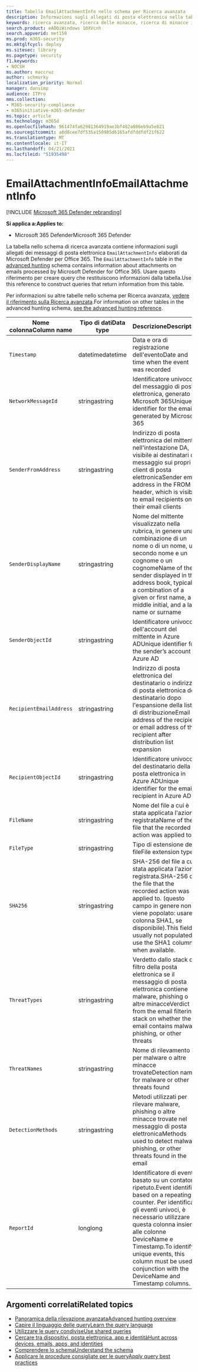 ```yaml
---
title: Tabella EmailAttachmentInfo nello schema per Ricerca avanzata
description: Informazioni sugli allegati di posta elettronica nella tabella EmailAttachmentInfo dello schema per Ricerca avanzata
keywords: ricerca avanzata, ricerca delle minacce, ricerca di minacce informatiche, Microsoft 365 Defender, microsoft 365, m365, ricerca, query, telemetria, riferimento allo schema, kusto, tabella, colonna, tipo di dati, descrizione, EmailAttachmentInfo, ID messaggio di rete, mittente, destinatario, ID allegato, nome allegato, verdetto malware
search.product: eADQiWindows 10XVcnh
search.appverid: met150
ms.prod: m365-security
ms.mktglfcycl: deploy
ms.sitesec: library
ms.pagetype: security
f1.keywords:
- NOCSH
ms.author: maccruz
author: schmurky
localization_priority: Normal
manager: dansimp
audience: ITPro
mms.collection:
- M365-security-compliance
- m365initiative-m365-defender
ms.topic: article
ms.technology: m365d
ms.openlocfilehash: 961474fa62981364919ae3bf482a886eb9a5e821
ms.sourcegitcommit: a8d8cee7df535a150985d6165afdfddfdf21f622
ms.translationtype: MT
ms.contentlocale: it-IT
ms.lasthandoff: 04/21/2021
ms.locfileid: "51935498"
---
```

# <a name="emailattachmentinfo"></a><span data-ttu-id="56707-104">EmailAttachmentInfo</span><span class="sxs-lookup"><span data-stu-id="56707-104">EmailAttachmentInfo</span></span>

[!INCLUDE [Microsoft 365 Defender rebranding](../includes/microsoft-defender.md)]


<span data-ttu-id="56707-105">**Si applica a:**</span><span class="sxs-lookup"><span data-stu-id="56707-105">**Applies to:**</span></span>
- <span data-ttu-id="56707-106">Microsoft 365 Defender</span><span class="sxs-lookup"><span data-stu-id="56707-106">Microsoft 365 Defender</span></span>



<span data-ttu-id="56707-107">La tabella nello schema di ricerca avanzata contiene informazioni sugli allegati dei messaggi di posta elettronica `EmailAttachmentInfo` elaborati da Microsoft Defender per Office 365. [](advanced-hunting-overview.md)</span><span class="sxs-lookup"><span data-stu-id="56707-107">The `EmailAttachmentInfo` table in the [advanced hunting](advanced-hunting-overview.md) schema contains information about attachments on emails processed by Microsoft Defender for Office 365.</span></span> <span data-ttu-id="56707-108">Usare questo riferimento per creare query che restituiscono informazioni dalla tabella.</span><span class="sxs-lookup"><span data-stu-id="56707-108">Use this reference to construct queries that return information from this table.</span></span>

<span data-ttu-id="56707-109">Per informazioni su altre tabelle nello schema per Ricerca avanzata, [vedere il riferimento sulla Ricerca avanzata](advanced-hunting-schema-tables.md).</span><span class="sxs-lookup"><span data-stu-id="56707-109">For information on other tables in the advanced hunting schema, [see the advanced hunting reference](advanced-hunting-schema-tables.md).</span></span>

| <span data-ttu-id="56707-110">Nome colonna</span><span class="sxs-lookup"><span data-stu-id="56707-110">Column name</span></span> | <span data-ttu-id="56707-111">Tipo di dati</span><span class="sxs-lookup"><span data-stu-id="56707-111">Data type</span></span> | <span data-ttu-id="56707-112">Descrizione</span><span class="sxs-lookup"><span data-stu-id="56707-112">Description</span></span> |
|-------------|-----------|-------------|
| `Timestamp` | <span data-ttu-id="56707-113">datetime</span><span class="sxs-lookup"><span data-stu-id="56707-113">datetime</span></span> | <span data-ttu-id="56707-114">Data e ora di registrazione dell'evento</span><span class="sxs-lookup"><span data-stu-id="56707-114">Date and time when the event was recorded</span></span> |
| `NetworkMessageId` | <span data-ttu-id="56707-115">stringa</span><span class="sxs-lookup"><span data-stu-id="56707-115">string</span></span> | <span data-ttu-id="56707-116">Identificatore univoco del messaggio di posta elettronica, generato da Microsoft 365</span><span class="sxs-lookup"><span data-stu-id="56707-116">Unique identifier for the email, generated by Microsoft 365</span></span> |
| `SenderFromAddress` | <span data-ttu-id="56707-117">stringa</span><span class="sxs-lookup"><span data-stu-id="56707-117">string</span></span> | <span data-ttu-id="56707-118">Indirizzo di posta elettronica del mittente nell'intestazione DA, visibile ai destinatari del messaggio sui propri client di posta elettronica</span><span class="sxs-lookup"><span data-stu-id="56707-118">Sender email address in the FROM header, which is visible to email recipients on their email clients</span></span> |
| `SenderDisplayName` | <span data-ttu-id="56707-119">stringa</span><span class="sxs-lookup"><span data-stu-id="56707-119">string</span></span> | <span data-ttu-id="56707-120">Nome del mittente visualizzato nella rubrica, in genere una combinazione di un nome o di un nome, un secondo nome e un cognome o un cognome</span><span class="sxs-lookup"><span data-stu-id="56707-120">Name of the sender displayed in the address book, typically a combination of a given or first name, a middle initial, and a last name or surname</span></span> |
| `SenderObjectId` | <span data-ttu-id="56707-121">stringa</span><span class="sxs-lookup"><span data-stu-id="56707-121">string</span></span> | <span data-ttu-id="56707-122">Identificatore univoco dell'account del mittente in Azure AD</span><span class="sxs-lookup"><span data-stu-id="56707-122">Unique identifier for the sender’s account in Azure AD</span></span> |
| `RecipientEmailAddress` | <span data-ttu-id="56707-123">stringa</span><span class="sxs-lookup"><span data-stu-id="56707-123">string</span></span> | <span data-ttu-id="56707-124">Indirizzo di posta elettronica del destinatario o indirizzo di posta elettronica del destinatario dopo l'espansione della lista di distribuzione</span><span class="sxs-lookup"><span data-stu-id="56707-124">Email address of the recipient, or email address of the recipient after distribution list expansion</span></span> |
| `RecipientObjectId` | <span data-ttu-id="56707-125">stringa</span><span class="sxs-lookup"><span data-stu-id="56707-125">string</span></span> | <span data-ttu-id="56707-126">Identificatore univoco del destinatario della posta elettronica in Azure AD</span><span class="sxs-lookup"><span data-stu-id="56707-126">Unique identifier for the email recipient in Azure AD</span></span> |
| `FileName` | <span data-ttu-id="56707-127">stringa</span><span class="sxs-lookup"><span data-stu-id="56707-127">string</span></span> | <span data-ttu-id="56707-128">Nome del file a cui è stata applicata l'azione registrata</span><span class="sxs-lookup"><span data-stu-id="56707-128">Name of the file that the recorded action was applied to</span></span> |
| `FileType` | <span data-ttu-id="56707-129">stringa</span><span class="sxs-lookup"><span data-stu-id="56707-129">string</span></span> | <span data-ttu-id="56707-130">Tipo di estensione del file</span><span class="sxs-lookup"><span data-stu-id="56707-130">File extension type</span></span> |
| `SHA256` | <span data-ttu-id="56707-131">stringa</span><span class="sxs-lookup"><span data-stu-id="56707-131">string</span></span> | <span data-ttu-id="56707-132">SHA-256 del file a cui è stata applicata l'azione registrata.</span><span class="sxs-lookup"><span data-stu-id="56707-132">SHA-256 of the file that the recorded action was applied to.</span></span> <span data-ttu-id="56707-133">(questo campo in genere non viene popolato: usare la colonna SHA1, se disponibile).</span><span class="sxs-lookup"><span data-stu-id="56707-133">This field is usually not populated — use the SHA1 column when available.</span></span> |
| `ThreatTypes` | <span data-ttu-id="56707-134">stringa</span><span class="sxs-lookup"><span data-stu-id="56707-134">string</span></span> | <span data-ttu-id="56707-135">Verdetto dallo stack di filtro della posta elettronica se il messaggio di posta elettronica contiene malware, phishing o altre minacce</span><span class="sxs-lookup"><span data-stu-id="56707-135">Verdict from the email filtering stack on whether the email contains malware, phishing, or other threats</span></span> |
| `ThreatNames` | <span data-ttu-id="56707-136">stringa</span><span class="sxs-lookup"><span data-stu-id="56707-136">string</span></span> | <span data-ttu-id="56707-137">Nome di rilevamento per malware o altre minacce trovate</span><span class="sxs-lookup"><span data-stu-id="56707-137">Detection name for malware or other threats found</span></span> |
| `DetectionMethods` | <span data-ttu-id="56707-138">stringa</span><span class="sxs-lookup"><span data-stu-id="56707-138">string</span></span> | <span data-ttu-id="56707-139">Metodi utilizzati per rilevare malware, phishing o altre minacce trovate nel messaggio di posta elettronica</span><span class="sxs-lookup"><span data-stu-id="56707-139">Methods used to detect malware, phishing, or other threats found in the email</span></span> |
| `ReportId` | <span data-ttu-id="56707-140">long</span><span class="sxs-lookup"><span data-stu-id="56707-140">long</span></span> | <span data-ttu-id="56707-141">Identificatore di evento basato su un contatore ripetuto.</span><span class="sxs-lookup"><span data-stu-id="56707-141">Event identifier based on a repeating counter.</span></span> <span data-ttu-id="56707-142">Per identificare gli eventi univoci, è necessario utilizzare questa colonna insieme alle colonne DeviceName e Timestamp.</span><span class="sxs-lookup"><span data-stu-id="56707-142">To identify unique events, this column must be used in conjunction with the DeviceName and Timestamp columns.</span></span> |

## <a name="related-topics"></a><span data-ttu-id="56707-143">Argomenti correlati</span><span class="sxs-lookup"><span data-stu-id="56707-143">Related topics</span></span>
- [<span data-ttu-id="56707-144">Panoramica della rilevazione avanzata</span><span class="sxs-lookup"><span data-stu-id="56707-144">Advanced hunting overview</span></span>](advanced-hunting-overview.md)
- [<span data-ttu-id="56707-145">Capire il linguaggio delle query</span><span class="sxs-lookup"><span data-stu-id="56707-145">Learn the query language</span></span>](advanced-hunting-query-language.md)
- [<span data-ttu-id="56707-146">Utilizzare le query condivise</span><span class="sxs-lookup"><span data-stu-id="56707-146">Use shared queries</span></span>](advanced-hunting-shared-queries.md)
- [<span data-ttu-id="56707-147">Cercare tra dispositivi, posta elettronica, app e identità</span><span class="sxs-lookup"><span data-stu-id="56707-147">Hunt across devices, emails, apps, and identities</span></span>](advanced-hunting-query-emails-devices.md)
- [<span data-ttu-id="56707-148">Comprendere lo schema</span><span class="sxs-lookup"><span data-stu-id="56707-148">Understand the schema</span></span>](advanced-hunting-schema-tables.md)
- [<span data-ttu-id="56707-149">Applicare le procedure consigliate per le query</span><span class="sxs-lookup"><span data-stu-id="56707-149">Apply query best practices</span></span>](advanced-hunting-best-practices.md)
